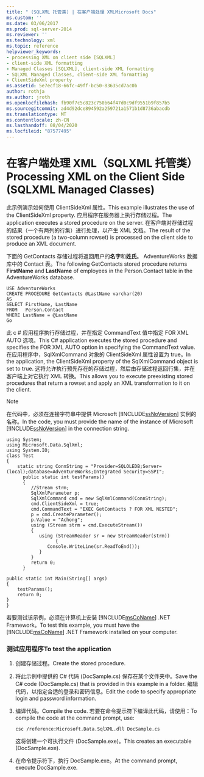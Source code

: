 ```yaml
---
title: " (SQLXML 托管类) | 在客户端处理 XMLMicrosoft Docs"
ms.custom: ''
ms.date: 03/06/2017
ms.prod: sql-server-2014
ms.reviewer: ''
ms.technology: xml
ms.topic: reference
helpviewer_keywords:
- processing XML on client side [SQLXML]
- client-side XML formatting
- Managed Classes [SQLXML], client-side XML formatting
- SQLXML Managed Classes, client-side XML formatting
- ClientSideXml property
ms.assetid: 5e7ecf18-66fc-49ff-bc50-83635cd7ac0b
author: rothja
ms.author: jroth
ms.openlocfilehash: fb90f7c5c823c750b64f47d0c9df9551b9f857b5
ms.sourcegitcommit: ad4d92dce894592a259721a1571b1d8736abacdb
ms.translationtype: MT
ms.contentlocale: zh-CN
ms.lasthandoff: 08/04/2020
ms.locfileid: "87577495"
---
```

# <a name="processing-xml-on-the-client-side-sqlxml-managed-classes"></a><span data-ttu-id="1eacb-102">在客户端处理 XML（SQLXML 托管类）</span><span class="sxs-lookup"><span data-stu-id="1eacb-102">Processing XML on the Client Side (SQLXML Managed Classes)</span></span>
  <span data-ttu-id="1eacb-103">此示例演示如何使用 ClientSideXml 属性。</span><span class="sxs-lookup"><span data-stu-id="1eacb-103">This example illustrates the use of the ClientSideXml property.</span></span> <span data-ttu-id="1eacb-104">应用程序在服务器上执行存储过程。</span><span class="sxs-lookup"><span data-stu-id="1eacb-104">The application executes a stored procedure on the server.</span></span> <span data-ttu-id="1eacb-105">在客户端对存储过程的结果（一个有两列的行集）进行处理，以产生 XML 文档。</span><span class="sxs-lookup"><span data-stu-id="1eacb-105">The result of the stored procedure (a two-column rowset) is processed on the client side to produce an XML document.</span></span>  
  
 <span data-ttu-id="1eacb-106">下面的 GetContacts 存储过程将返回用户的**名字**和**姓氏**。 AdventureWorks 数据库中的 Contact 表。</span><span class="sxs-lookup"><span data-stu-id="1eacb-106">The following GetContacts stored procedure returns **FirstName** and **LastName** of employees in the Person.Contact table in the AdventureWorks database.</span></span>  
  
```  
USE AdventureWorks  
CREATE PROCEDURE GetContacts @LastName varchar(20)  
AS  
SELECT FirstName, LastName  
FROM   Person.Contact  
WHERE LastName = @LastName  
Go  
```  
  
 <span data-ttu-id="1eacb-107">此 c # 应用程序执行存储过程，并在指定 CommandText 值中指定 FOR XML AUTO 选项。</span><span class="sxs-lookup"><span data-stu-id="1eacb-107">This C# application executes the stored procedure and specifies the FOR XML AUTO option in specifying the CommandText value.</span></span> <span data-ttu-id="1eacb-108">在应用程序中，SqlXmlCommand 对象的 ClientSideXml 属性设置为 true。</span><span class="sxs-lookup"><span data-stu-id="1eacb-108">In the application, the ClientSideXml property of the SqlXmlCommand object is set to true.</span></span> <span data-ttu-id="1eacb-109">这将允许执行预先存在的存储过程，然后由存储过程返回行集，并在客户端上对它执行 XML 转换。</span><span class="sxs-lookup"><span data-stu-id="1eacb-109">This allows you to execute preexisting stored procedures that return a rowset and apply an XML transformation to it on the client.</span></span>  
  
> [!NOTE]  
>  <span data-ttu-id="1eacb-110">在代码中，必须在连接字符串中提供 Microsoft [!INCLUDE[ssNoVersion](../../../includes/ssnoversion-md.md)] 实例的名称。</span><span class="sxs-lookup"><span data-stu-id="1eacb-110">In the code, you must provide the name of the instance of Microsoft [!INCLUDE[ssNoVersion](../../../includes/ssnoversion-md.md)] in the connection string.</span></span>  
  
```  
using System;  
using Microsoft.Data.SqlXml;  
using System.IO;  
class Test  
{  
    static string ConnString = "Provider=SQLOLEDB;Server=(local);database=AdventureWorks;Integrated Security=SSPI";  
      public static int testParams()  
      {  
         //Stream strm;  
         SqlXmlParameter p;  
         SqlXmlCommand cmd = new SqlXmlCommand(ConnString);  
         cmd.ClientSideXml = true;  
         cmd.CommandText = "EXEC GetContacts ? FOR XML NESTED";  
         p = cmd.CreateParameter();  
         p.Value = "Achong";  
         using (Stream strm = cmd.ExecuteStream())   
         {  
            using (StreamReader sr = new StreamReader(strm))  
                  {  
               Console.WriteLine(sr.ReadToEnd());  
            }  
         }  
         return 0;  
      }  
  
public static int Main(String[] args)  
{  
    testParams();  
    return 0;  
}  
}  
```  
  
 <span data-ttu-id="1eacb-111">若要测试该示例，必须在计算机上安装 [!INCLUDE[msCoName](../../../includes/msconame-md.md)] .NET Framework。</span><span class="sxs-lookup"><span data-stu-id="1eacb-111">To test this example, you must have the [!INCLUDE[msCoName](../../../includes/msconame-md.md)] .NET Framework installed on your computer.</span></span>  
  
### <a name="to-test-the-application"></a><span data-ttu-id="1eacb-112">测试应用程序</span><span class="sxs-lookup"><span data-stu-id="1eacb-112">To test the application</span></span>  
  
1.  <span data-ttu-id="1eacb-113">创建存储过程。</span><span class="sxs-lookup"><span data-stu-id="1eacb-113">Create the stored procedure.</span></span>  
  
2.  <span data-ttu-id="1eacb-114">将此示例中提供的 C# 代码 (DocSample.cs) 保存在某个文件夹中。</span><span class="sxs-lookup"><span data-stu-id="1eacb-114">Save the C# code (DocSample.cs) that is provided in this example in a folder.</span></span> <span data-ttu-id="1eacb-115">编辑代码，以指定合适的登录和密码信息。</span><span class="sxs-lookup"><span data-stu-id="1eacb-115">Edit the code to specify appropriate login and password information.</span></span>  
  
3.  <span data-ttu-id="1eacb-116">编译代码。</span><span class="sxs-lookup"><span data-stu-id="1eacb-116">Compile the code.</span></span> <span data-ttu-id="1eacb-117">若要在命令提示符下编译此代码，请使用：</span><span class="sxs-lookup"><span data-stu-id="1eacb-117">To compile the code at the command prompt, use:</span></span>  
  
    ```  
    csc /reference:Microsoft.Data.SqlXML.dll DocSample.cs  
    ```  
  
     <span data-ttu-id="1eacb-118">这将创建一个可执行文件 (DocSample.exe)。</span><span class="sxs-lookup"><span data-stu-id="1eacb-118">This creates an executable (DocSample.exe).</span></span>  
  
4.  <span data-ttu-id="1eacb-119">在命令提示符下，执行 DocSample.exe。</span><span class="sxs-lookup"><span data-stu-id="1eacb-119">At the command prompt, execute DocSample.exe.</span></span>  
  
  
